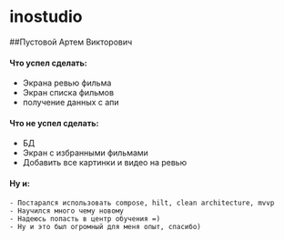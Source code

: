 # inostudio
##Пустовой Артем Викторович
#### Что успел сделать:
  - Экрана ревью фильма
  - Экран списка фильмов
  - получение данных с апи
#### Что не успел сделать:
  - БД
  - Экран с избранными фильмами
  - Добавить все картинки и видео на ревью
####   Ну и:
    - Постарался использовать compose, hilt, clean architecture, mvvp
    - Научился много чему новому
    - Надеюсь попасть в центр обучения =)
    - Ну и это был огромный для меня опыт, спасибо)
